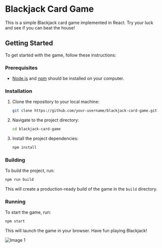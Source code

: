 # Blackjack Card Game

This is a simple Blackjack card game implemented in React. Try your luck and see if you can beat the house!

## Getting Started

To get started with the game, follow these instructions:

### Prerequisites

- [Node.js](https://nodejs.org/) and [npm](https://www.npmjs.com/) should be installed on your computer.

### Installation

1. Clone the repository to your local machine:

   ```bash
   git clone https://github.com/your-username/blackjack-card-game.git
   ```

2. Navigate to the project directory:

   ```bash
   cd blackjack-card-game
   ```

3. Install the project dependencies:

   ```bash
   npm install
   ```

### Building

To build the project, run:

```bash
npm run build
```

This will create a production-ready build of the game in the `build` directory.

### Running

To start the game, run:

```bash
npm start
```

This will launch the game in your browser. Have fun playing Blackjack!

![Image 1](assets/image1.jpg)